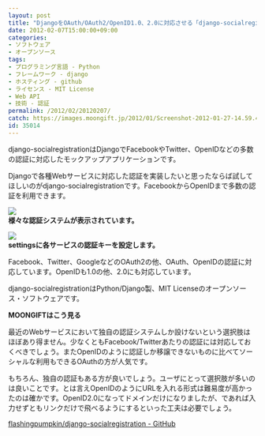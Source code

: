 ```yaml
---
layout: post
title: "DjangoをOAuth/OAuth2/OpenID1.0、2.0に対応させる「django-socialregistration」"
date: 2012-02-07T15:00:00+09:00
categories:
- ソフトウェア
- オープンソース
tags: 
- プログラミング言語 - Python
- フレームワーク - django
- ホスティング - github
- ライセンス - MIT License
- Web API
- 技術 - 認証
permalink: /2012/02/20120207/
catch: https://images.moongift.jp/2012/01/Screenshot-2012-01-27-14.59.44_thumb.png
id: 35014
---
```

django-socialregistrationはDjangoでFacebookやTwitter、OpenIDなどの多数の認証に対応したモックアップアプリケーションです。

  

Djangoで各種Webサービスに対応した認証を実装したいと思ったならば試してほしいのがdjango-socialregistrationです。FacebookからOpenIDまで多数の認証を利用できます。

  

[![](https://images.moongift.jp/2012/01/Screenshot-2012-01-27-14.58.47_thumb.png)](https://images.moongift.jp/2012/01/Screenshot-2012-01-27-14.58.47.png)  
**様々な認証システムが表示されています。**

  

[![](https://images.moongift.jp/2012/01/Screenshot-2012-01-27-14.59.44_thumb.png)](https://images.moongift.jp/2012/01/Screenshot-2012-01-27-14.59.44.png)  
**settingsに各サービスの認証キーを設定します。**

  

Facebook、Twitter、GoogleなどのOAuth2の他、OAuth、OpenIDの認証に対応しています。OpenIDも1.0の他、2.0にも対応しています。

  
<!--more-->  

django-socialregistrationはPython/Django製、MIT Licenseのオープンソース・ソフトウェアです。

  
  
  

**MOONGIFTはこう見る**

  

最近のWebサービスにおいて独自の認証システムしか設けないという選択肢はほぼあり得ません。少なくともFacebook/Twitterあたりの認証には対応しておくべきでしょう。またOpenIDのように認証しか移譲できないものに比べてソーシャルな利用もできるOAuthの方が人気です。

  

もちろん、独自の認証もある方が良いでしょう。ユーザにとって選択肢が多いのは良いことです。とは言えOpenIDのようにURLを入れる形式は難易度が高かったのは確かです。OpenID2.0になってドメインだけになりましたが、であれば入力せずともリンクだけで飛べるようにするといった工夫は必要でしょう。

  

[flashingpumpkin/django-socialregistration - GitHub](https://github.com/flashingpumpkin/django-socialregistration)

